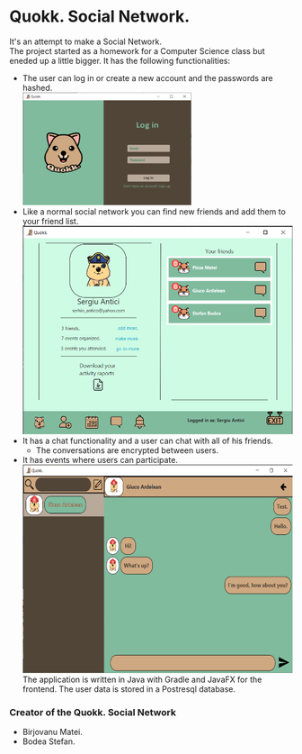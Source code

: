 # Quokk. Social Network.

It's an attempt to make a Social Network. <br>
The project started as a homework for a Computer Science class but eneded up a little bigger.
It has the following functionalities:
* The user can log in or create a new account and the passwords are hashed. <br>
<img src="https://github.com/BodeaPeGitHub/Quokk.SocialNetwork/blob/main/photos/log-in.png?raw=true" width="300px" height="200px"> <br>
* Like a normal social network you can find new friends and add them to your friend list. <br>
<img src="https://github.com/BodeaPeGitHub/Quokk.SocialNetwork/blob/main/photos/profile-menu.png?raw=true" width="550px" height="370px"> <br>
* It has a chat functionality and a user can chat with all of his friends. <br>
  * The conversations are encrypted between users. <br>
* It has events where users can participate. <br>
<img src="https://github.com/BodeaPeGitHub/Quokk.SocialNetwork/blob/main/photos/chat-menu.png?raw=true" width="550px" height="370px" text-align="center"> <br>
The application is written in Java with Gradle and JavaFX for the frontend.
The user data is stored in a Postresql database.

### Creator of the Quokk. Social Network ###
* Birjovanu Matei.
* Bodea Stefan.
